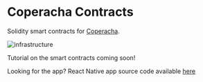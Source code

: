 # Coperacha Contracts
Solidity smart contracts for [Coperacha](https://www.coperacha.app).

![infrastructure](https://i.imgur.com/3PqEjaF.png)

Tutorial on the smart contracts coming soon!


Looking for the app? React Native app source code available [here](https://github.com/Alex-Neo-Projects/Coperacha-app)
